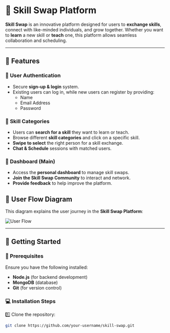 # 🔄 Skill Swap Platform  

**Skill Swap** is an innovative platform designed for users to **exchange skills**, connect with like-minded individuals, and grow together. Whether you want to **learn** a new skill or **teach** one, this platform allows seamless collaboration and scheduling.

---

## 🌟 Features  

### 🔹 **User Authentication**
- Secure **sign-up & login** system.  
- Existing users can log in, while new users can register by providing:
  - Name  
  - Email Address  
  - Password  

### 🔹 **Skill Categories**
- Users can **search for a skill** they want to learn or teach.  
- Browse different **skill categories** and click on a specific skill.  
- **Swipe to select** the right person for a skill exchange.  
- **Chat & Schedule** sessions with matched users.  

### 🔹 **Dashboard (Main)**
- Access the **personal dashboard** to manage skill swaps.  
- **Join the Skill Swap Community** to interact and network.  
- **Provide feedback** to help improve the platform.  

## 📍 User Flow Diagram  

This diagram explains the user journey in the **Skill Swap Platform**:  

![User Flow](https://raw.githubusercontent.com/your-username/your-repository/main/userFlow.jpg)

---

## 🚀 Getting Started  

### **🔧 Prerequisites**
Ensure you have the following installed:  
- **Node.js** (for backend development)  
- **MongoDB** (database)  
- **Git** (for version control)  

### **💻 Installation Steps**
1️⃣ Clone the repository:  
   ```sh
   git clone https://github.com/your-username/skill-swap.git
